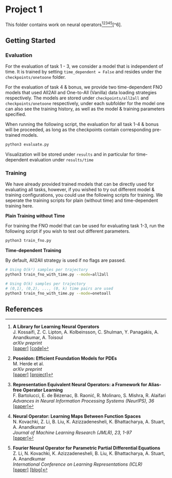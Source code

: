 # Project 1

This folder contains work on neural operators[^1][^2][^3][^4][^5][^6].


## Getting Started

### Evaluation

For the evaluation of task 1 - 3, we consider a model that is independent of time. It is trained by setting `time_dependent = False` and resides under the `checkpoints/onetoone` folder.

For the evaluation of task 4 & bonus, we provide two time-dependent FNO models that used All2All and One-to-All (Vanilla) data loading strategies respectively. The models are stored under `checkpoints/all2all` and `checkpoints/onetoone` respectively, under each subfolder for the model one can also see the training history, as well as the model & training parameters specified.

When running the following script, the evaluation for all task 1-4 & bonus will be proceeded, as long as the checkpoints contain corresponding pre-trained models.

```bash
python3 evaluate.py
```

Visualization will be stored under `results` and in particular for time-dependent evaluation under `results/time`

### Training

We have already provided trained models that can be directly used for evaluating all tasks, however, if you wished to try out different model & training configurations, you could use the following scripts for training. We seperate the training scripts for plain (without time) and time-dependent training here.


**Plain Training without Time**

For training the FNO model that can be used for evaluating task 1-3, run the following script if you wish to test out different parameters.

```bash
python3 train_fno.py
```

**Time-dependent Training**

By default, All2All strategy is used if no flags are passed.

```bash
# Using O(k²) samples per trajectory
python3 train_fno_with_time.py --mode=all2all
```

```bash
# Using O(k) samples per trajectory
# (0,1), (0,2), ..., (0, k) time pairs are used
python3 train_fno_with_time.py --mode=onetoall
```


## References

[^1]: **A Library for Learning Neural Operators**  
    J. Kossaifi, Z. C. Lipton, A. Kolbeinsson, C. Shulman, Y. Panagakis, A. Anandkumar, A. Toisoul  
    *arXiv preprint*  
    [[paper]](https://arxiv.org/abs/2412.10354) 
    [[code]](https://github.com/neuraloperator/neuraloperator)

[^2]: **Poseidon: Efficient Foundation Models for PDEs**  
    M. Herde et al.  
    *arXiv preprint*  
    [[paper]](https://arxiv.org/abs/2405.19101)
    [[project]](https://github.com/camlab-ethz/poseidon)

[^3]: **Representation Equivalent Neural Operators: a Framework for Alias-free Operator Learning**  
    F. Bartolucci, E. de Bézenac, B. Raonić, R. Molinaro, S. Mishra, R. Alaifari  
    *Advances in Neural Information Processing Systems (NeurIPS), 36*  
    [[paper]](https://arxiv.org/abs/2305.19913)

[^4]: **Neural Operator: Learning Maps Between Function Spaces**  
    N. Kovachki, Z. Li, B. Liu, K. Azizzadenesheli, K. Bhattacharya, A. Stuart, A. Anandkumar  
    *Journal of Machine Learning Research (JMLR), 23, 1-97*  
    [[paper]](https://arxiv.org/abs/2108.08481)

[^5]: **Fourier Neural Operator for Parametric Partial Differential Equations**  
    Z. Li, N. Kovachki, K. Azizzadenesheli, B. Liu, K. Bhattacharya, A. Stuart, A. Anandkumar  
    *International Conference on Learning Representations (ICLR)*  
    [[paper]](https://arxiv.org/abs/2010.08895)
    [[blog]](https://zongyi-li.github.io/blog/2020/fourier-pde/)